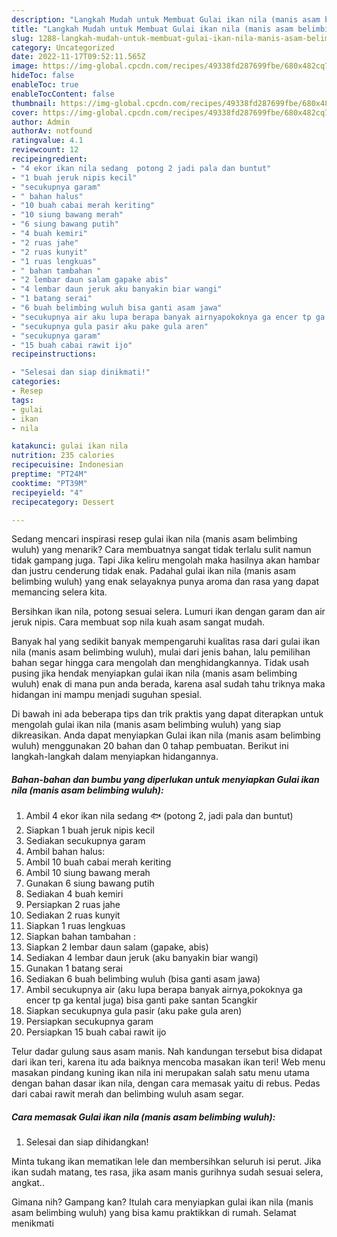 ```yaml
---
description: "Langkah Mudah untuk Membuat Gulai ikan nila (manis asam belimbing wuluh) Menu Buat lebaran"
title: "Langkah Mudah untuk Membuat Gulai ikan nila (manis asam belimbing wuluh) Menu Buat lebaran"
slug: 1288-langkah-mudah-untuk-membuat-gulai-ikan-nila-manis-asam-belimbing-wuluh-menu-buat-lebaran
category: Uncategorized
date: 2022-11-17T09:52:11.565Z
image: https://img-global.cpcdn.com/recipes/49338fd287699fbe/680x482cq70/gulai-ikan-nila-manis-asam-belimbing-wuluh-foto-resep-utama.jpg
hideToc: false
enableToc: true
enableTocContent: false
thumbnail: https://img-global.cpcdn.com/recipes/49338fd287699fbe/680x482cq70/gulai-ikan-nila-manis-asam-belimbing-wuluh-foto-resep-utama.jpg
cover: https://img-global.cpcdn.com/recipes/49338fd287699fbe/680x482cq70/gulai-ikan-nila-manis-asam-belimbing-wuluh-foto-resep-utama.jpg
author: Admin
authorAv: notfound
ratingvalue: 4.1
reviewcount: 12
recipeingredient:
- "4 ekor ikan nila sedang  potong 2 jadi pala dan buntut"
- "1 buah jeruk nipis kecil"
- "secukupnya garam"
- " bahan halus"
- "10 buah cabai merah keriting"
- "10 siung bawang merah"
- "6 siung bawang putih"
- "4 buah kemiri"
- "2 ruas jahe"
- "2 ruas kunyit"
- "1 ruas lengkuas"
- " bahan tambahan "
- "2 lembar daun salam gapake abis"
- "4 lembar daun jeruk aku banyakin biar wangi"
- "1 batang serai"
- "6 buah belimbing wuluh bisa ganti asam jawa"
- "secukupnya air aku lupa berapa banyak airnyapokoknya ga encer tp ga kental juga bisa ganti pake santan 5cangkir"
- "secukupnya gula pasir aku pake gula aren"
- "secukupnya garam"
- "15 buah cabai rawit ijo"
recipeinstructions:

- "Selesai dan siap dinikmati!"
categories:
- Resep
tags:
- gulai
- ikan
- nila

katakunci: gulai ikan nila 
nutrition: 235 calories
recipecuisine: Indonesian
preptime: "PT24M"
cooktime: "PT39M"
recipeyield: "4"
recipecategory: Dessert

---
```



Sedang mencari inspirasi resep gulai ikan nila (manis asam belimbing wuluh) yang menarik? Cara membuatnya sangat tidak terlalu sulit namun tidak gampang juga. Tapi Jika keliru mengolah maka hasilnya akan hambar dan justru cenderung tidak enak. Padahal gulai ikan nila (manis asam belimbing wuluh) yang enak selayaknya punya aroma dan rasa yang dapat memancing selera kita.


Bersihkan ikan nila, potong sesuai selera. Lumuri ikan dengan garam dan air jeruk nipis. Cara membuat sop nila kuah asam sangat mudah.

Banyak hal yang sedikit banyak mempengaruhi kualitas rasa dari gulai ikan nila (manis asam belimbing wuluh), mulai dari jenis bahan, lalu pemilihan bahan segar hingga cara mengolah dan menghidangkannya. Tidak usah pusing jika hendak menyiapkan gulai ikan nila (manis asam belimbing wuluh) enak di mana pun anda berada, karena asal sudah tahu triknya maka hidangan ini mampu menjadi suguhan spesial.


Di bawah ini ada beberapa tips dan trik praktis yang dapat diterapkan untuk mengolah gulai ikan nila (manis asam belimbing wuluh) yang siap dikreasikan. Anda dapat menyiapkan Gulai ikan nila (manis asam belimbing wuluh) menggunakan 20 bahan dan 0 tahap pembuatan. Berikut ini langkah-langkah dalam menyiapkan hidangannya.

<!--inarticleads1-->

##### Bahan-bahan dan bumbu yang diperlukan untuk menyiapkan Gulai ikan nila (manis asam belimbing wuluh):

1. Ambil 4 ekor ikan nila sedang 🐟 (potong 2, jadi pala dan buntut)
1. Siapkan 1 buah jeruk nipis kecil
1. Sediakan secukupnya garam
1. Ambil  bahan halus:
1. Ambil 10 buah cabai merah keriting
1. Ambil 10 siung bawang merah
1. Gunakan 6 siung bawang putih
1. Sediakan 4 buah kemiri
1. Persiapkan 2 ruas jahe
1. Sediakan 2 ruas kunyit
1. Siapkan 1 ruas lengkuas
1. Siapkan  bahan tambahan :
1. Siapkan 2 lembar daun salam (gapake, abis)
1. Sediakan 4 lembar daun jeruk (aku banyakin biar wangi)
1. Gunakan 1 batang serai
1. Sediakan 6 buah belimbing wuluh (bisa ganti asam jawa)
1. Ambil secukupnya air (aku lupa berapa banyak airnya,pokoknya ga encer tp ga kental juga) bisa ganti pake santan 5cangkir
1. Siapkan secukupnya gula pasir (aku pake gula aren)
1. Persiapkan secukupnya garam
1. Persiapkan 15 buah cabai rawit ijo


Telur dadar gulung saus asam manis. Nah kandungan tersebut bisa didapat dari ikan teri, karena itu ada baiknya mencoba masakan ikan teri! Web menu masakan pindang kuning ikan nila ini merupakan salah satu menu utama dengan bahan dasar ikan nila, dengan cara memasak yaitu di rebus. Pedas dari cabai rawit merah dan belimbing wuluh asam segar. 

<!--inarticleads2-->

##### Cara memasak Gulai ikan nila (manis asam belimbing wuluh):


1. Selesai dan siap dihidangkan!

Minta tukang ikan mematikan lele dan membersihkan seluruh isi perut. Jika ikan sudah matang, tes rasa, jika asam manis gurihnya sudah sesuai selera, angkat.. 

Gimana nih? Gampang kan? Itulah cara menyiapkan gulai ikan nila (manis asam belimbing wuluh) yang bisa kamu praktikkan di rumah. Selamat menikmati
